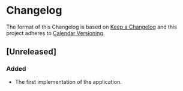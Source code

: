 # Changelog

The format of this Changelog is based on [Keep a Changelog](https://keepachangelog.com/en/1.0.0/)
and this project adheres to [Calendar Versioning](https://calver.org).

## [Unreleased]
### Added
- The first implementation of the application.
